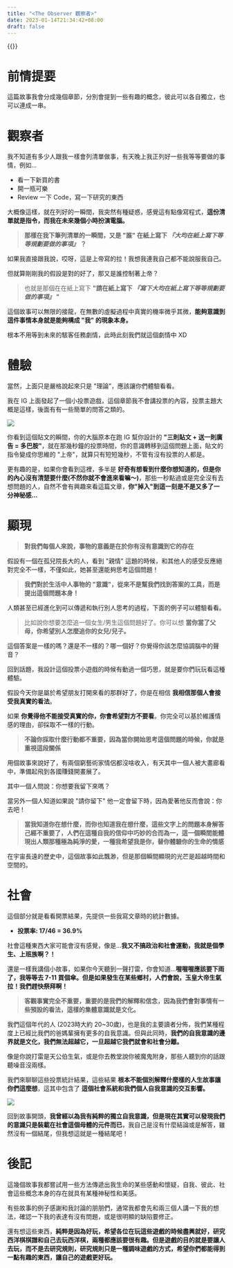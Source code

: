 ```yaml
---
title: "<The Observer 觀察者>"
date: 2023-01-14T21:34:42+08:00
draft: false
---
```

{{<toc>}}
# 前情提要
這篇故事我會分成幾個章節，分別會提到一些有趣的概念，彼此可以各自獨立，也可以連成一串。

# 觀察者

我不知道有多少人跟我一樣會列清單做事，有天晚上我正列好一些我等等要做的事情，例如...

- 看一下新買的書
- 開一瓶可樂
- Review 一下 Code，寫一下研究的東西

大概像這樣，就在列好的一瞬間，我突然有種疑惑，感覺這有點像寫程式，**這份清單就是指令，而我在未來幾個小時扮演電腦。**

> **那樣在我下筆列清單的一瞬間，又是 "誰" 在紙上寫下 *『大均在紙上寫下等等規劃要做的事項』* ？**

如果我直接跟我說，哎呀，這是上帝寫的拉！我想我連我自己都不能說服我自己。

但就算剛剛我的假設是對的好了，那又是誰控制著上帝？
> 也就是那個在在紙上寫下 **"請在紙上寫下 *『寫下大均在紙上寫下等等規劃要做的事項』* "**

這個故事可以無限的接龍，在無數的虛擬過程中真實的機率微乎其微，**能夠意識到這件事情本身就是能夠構成 "我" 的現象本身。**

根本不用等到未來的駭客任務劇情，此時此刻我們就這個劇情中 XD


# 體驗

當然，上面只是嚴格說起來只是 "理論"，應該讓你們體驗看看。

我在 IG 上面發起了一個小投票遊戲，這個章節我不會講投票的內容，投票主題大概是這樣，後面有有一些簡單的問答之類的。

![](/images/the-observer_0.png)

你看到這個貼文的瞬間，你的大腦原本在跑 IG 幫你設計的 **"三則貼文 + 送一則廣告 = 多巴胺"**，就在那幾秒鐘的投票時間，你的意識轉移到這個問題上面，貼文的指令變成你思維的 "上帝"，就算只有短短幾秒，不管有沒有投票的人都是。



更有趣的是，如果你會看到這裡，多半是 **好奇有想看到什麼你想知道的，但是你的內心沒有清楚要什麼(不然你就不會進來看嘛～)**，那些一秒點過或是完全沒有去想問題的人，自然不會有興趣來看這篇文章，**你"掉入"到這一刻是不是又多了一分神秘感...**


# 顯現

> **對我們每個人來說，事物的意義是在於你有沒有意識到它的存在**

假設有一個在孤兒院長大的人，看到 "親情" 這題的時候，和其他人的感受反應絕對完全不一樣，不僅如此，她甚至還能夠思考這個問題！

> **我們對於生活中人事物的 "意識"，從來不是幫我們找到答案的工具，而是提出這個問題本身！**

人類甚至已經進化到可以傳遞和執行別人思考的過程，下面的例子可以體驗看看。

> 比如說你想要怎麼追一個女生/男生這個問題好了。你可以想 **當你當了父母，你希望別人怎麼追你的女兒/兒子。** 

這個答案是一樣的嗎？還是不一樣的？哪一個好？你覺得你該怎麼協調腦中的聲音？

回到話題，我設計這個投票小遊戲的時候有動過一個巧思，就是要你們玩玩看這種體驗。

假設今天你是屬於希望朋友打開來看的那群好了，你是在相信 **我相信那個人會接受我真實的看法**。

如果 **你覺得他不能接受真實的你，你會希望對方不要看**。你完全可以基於維護情感的理由，卻採取不一樣的行動。

> **不論你採取什麼行動都不重要，因為當你開始思考這個問題的時候，你就是重視這段關係**

用個故事來說好了，有兩個窮藝術家情侶都沒啥收入，有天其中一個人被大畫廊看中，準備起飛到各國賺錢開畫展了。

其中一個人問說：你想要我留下來嗎？

當另外一個人知道如果說 "請你留下" 他一定會留下時，因為愛著他反而會說：你去吧！

> **當我知道你在想什麼，而你也知道我在想什麼，這些文字上的問題本身解答己經不重要了，人們在這種自我的信仰中巧妙的合而為一，這一個瞬間能體現出人類那種極為純淨的愛，一種我希望我是你，替你體驗你的生命的情感**

在宇宙長遠的歷史中，這個故事如此飄渺，但是那個瞬間顯現的光芒是超越時間和空間的。

# 社會

這個部分就是看看開票結果，先提供一些我寫文章時的統計數據。
- **投票率: 17/46 = 36.9%**

社會這種東西大家可能會沒有感覺，像是...**我又不搞政治和社會運動，我就是個學生、上班族啊？！**

還是一樣我講個小故事，如果你今天聽到一聲打雷，你會知道...**喔喔喔應該要下雨了，我等等去 7-11 買個傘。但是如果發生在某些鄉村，人們會說，玉皇大帝生氣拉！我們趕快祭拜啊！**

> **客觀事實完全不重要，重要的是我們的解釋和信念，因為我們會對事情有一些預設的看法，這樣的集體意識就是文化。**

我們這個年代的人 (2023時大約 20~30歲)，也是我的主要讀者分佈，我們某種程度上已經比我們的爸媽輩擁有更多的自我意識。但與此同時，**我們的自我意識的邊界就是文化，我們無法超越它，一旦超越它我們就會和社會分離。**

像是你說打雷是天公伯生氣，或是你去教堂說你被魔鬼附身，那些人聽到你的話跟聽噪音沒兩樣。

我們來聊聊這些投票統計結果，這些結果 **根本不能個別解釋什麼樣的人生故事讓你們這麼想**，這其中包含了 **這個社會系統和我們個人自我意識的交互影響。**

![](/images/the-observer_1.jpg)

回到故事開頭，**我曾經以為我有純粹的獨立自我意識，但是現在其實可以發現我們的意識只是裝載在社會這個母體的元件而已**，我自己是沒有什麼結論或是解答，雖然沒有一個結尾，但我想這就是一種結尾吧！



# 後記

這幾個故事我都嘗試用一些方法傳遞出我生命的某些感動和懷疑，自我、彼此、社會這些概念本身的存在就具有某種神秘性和美感。

有些故事的例子感謝和我討論的朋朋們，通常我都會先和兩三個人講一下我的想法，確認一下我的表達有沒有問題，或是很明顯的缺陷要修正。

還有想這些東西，**純粹是因為好玩，希望各位在玩這些遊戲的時候盡興就好，研究西洋棋棋譜和自己去玩西洋棋，兩種都應該要很有趣。但是遊戲的目的就是要讓人去玩，而不是去研究規則，研究規則只是一種調味遊戲的方式，希望你們都能得到一點有趣的東西，讓自己的遊戲更好玩。**




